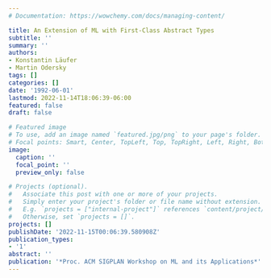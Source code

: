 ```yaml
---
# Documentation: https://wowchemy.com/docs/managing-content/

title: An Extension of ML with First-Class Abstract Types
subtitle: ''
summary: ''
authors:
- Konstantin Läufer
- Martin Odersky
tags: []
categories: []
date: '1992-06-01'
lastmod: 2022-11-14T18:06:39-06:00
featured: false
draft: false

# Featured image
# To use, add an image named `featured.jpg/png` to your page's folder.
# Focal points: Smart, Center, TopLeft, Top, TopRight, Left, Right, BottomLeft, Bottom, BottomRight.
image:
  caption: ''
  focal_point: ''
  preview_only: false

# Projects (optional).
#   Associate this post with one or more of your projects.
#   Simply enter your project's folder or file name without extension.
#   E.g. `projects = ["internal-project"]` references `content/project/deep-learning/index.md`.
#   Otherwise, set `projects = []`.
projects: []
publishDate: '2022-11-15T00:06:39.580908Z'
publication_types:
- '1'
abstract: ''
publication: '*Proc. ACM SIGPLAN Workshop on ML and its Applications*'
---
```

